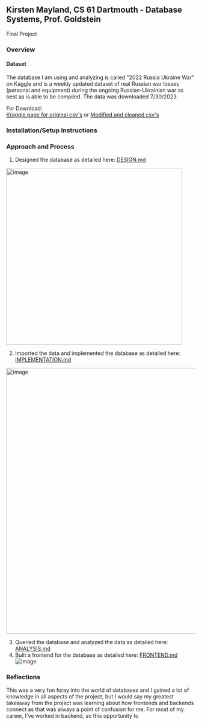 ## Kirsten Mayland, CS 61 Dartmouth - Database Systems, Prof. Goldstein
Final Project
### Overview
#### Dataset
The database I am using and analyzing is called "2022 Russia Ukraine War" on Kaggle and is a weekly updated dataset of real Russian war losses (personal and equipment) during the ongoing Russian-Ukrainian war as best as is able to be compiled. The data was downloaded 7/30/2023

For Download:  
[Kraggle page for original csv's](https://www.kaggle.com/datasets/piterfm/2022-ukraine-russian-war?select=russia_losses_equipment_correction.csv)
or [Modified and cleaned csv's](modified_csv_rus.zip)

### Installation/Setup Instructions

### Approach and Process
1) Designed the database as detailed here: [DESIGN.md](DESIGN.md)
<img width="468" alt="image" src="https://github.com/KirstenMayland/cs61databases/assets/102620915/5861fcdd-1542-4485-826e-115bce9c84e5">

2) Imported the data and implemented the database as detailed here: [IMPLEMENTATION.md](IMPLEMENTATION.md)
<img width="704" alt="image" src="https://github.com/KirstenMayland/cs61databases/assets/102620915/67e2fecf-d4b3-4377-9a52-3271f945b56b">

3) Queried the database and analyzed the data as detailed here: [ANALYSIS.md](ANALYSIS.md)
4) Built a frontend for the database as detailed here: [FRONTEND.md](FRONTEND.md)
![image](https://github.com/KirstenMayland/cs61databases/assets/102620915/4d14f2f4-a9c2-478e-a458-6bf211927d4d)


### Reflections
This was a very fun foray into the world of databases and I gained a lot of knowledge in all aspects of the project, but I would say my greatest takeaway from the project was learning about how frontends and backends connect as that was always a point of confusion for me. For most of my career, I've worked in backend, so this opportunity to
